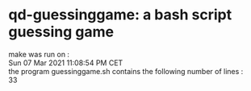 #  qd-guessinggame: a bash script guessing game  
make was run on :  
Sun 07 Mar 2021 11:08:54 PM CET
<br/> the program guessinggame.sh contains the following number of lines :  
33
